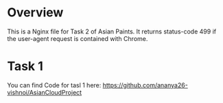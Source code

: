 # Overview

This is a Nginx file for Task 2 of Asian Paints. It returns status-code 499 if the user-agent request is contained with Chrome.

# Task 1

You can find Code for tasl 1 here: https://github.com/ananya26-vishnoi/AsianCloudProject